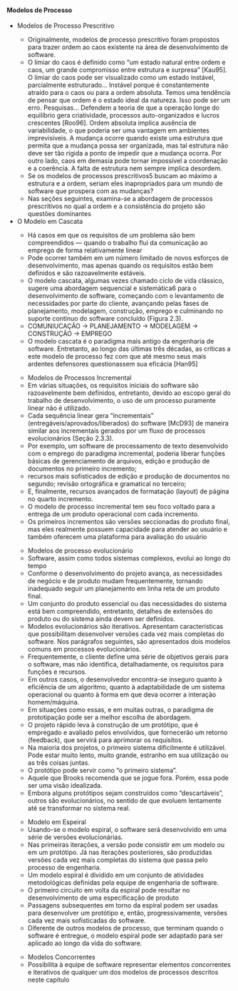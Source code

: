 <h4> Modelos de Processo </h4>
<ul>
	<li>Modelos de Processo Prescritivo</li>
	<ul>
		<li>
			Originalmente, modelos de processo prescritivo foram propostos para trazer ordem ao caos existente na área de desenvolvimento de software.
		</li>
		<li>
			O limiar do caos é definido como “um estado natural entre ordem e caos, um grande compromisso entre estrutura e surpresa” [Kau95]. O limiar do caos pode ser visualizado como um estado instável, parcialmente estruturado... Instável porque é constantemente atraído para o caos ou para a ordem absoluta. Temos uma tendência de pensar que ordem é o estado ideal da natureza. Isso pode ser um erro.	Pesquisas... Defendem a teoria de que a operação longe do equilíbrio gera criatividade, processos auto-organizados e lucros crescentes [Roo96]. Ordem absoluta implica ausência de variabilidade, o que	poderia ser uma vantagem em ambientes imprevisíveis. A mudança ocorre quando existe uma estrutura que permita que a mudança possa ser organizada, mas tal estrutura não deve ser tão rígida a ponto de
			impedir que a mudança ocorra. Por outro lado, caos em demasia pode tornar impossível a coordenação e a coerência. A falta de estrutura nem sempre implica desordem.
		</li>
		<li>
			Se os modelos de processos prescritivos5 buscam ao máximo a estrutura e a ordem, seriam eles inapropriados para um mundo de software que prospera com as mudanças?
		</li>
		<li>
			Nas seções seguintes, examina-se a abordagem de processos prescritivos no qual a ordem e a consistência do projeto são questões dominantes
		</li>
	</ul>
	<li>O Modelo em Cascata</li>
	<ul>
		<li>	
			Há casos em que os requisitos de um problema são bem compreendidos — quando o trabalho flui da comunicação ao emprego de forma relativamente linear
		</li>
		<li>
			 Pode ocorrer também em um número limitado de novos esforços de desenvolvimento, mas apenas quando os requisitos estão bem definidos e são razoavelmente estáveis.
		</li>
		<li>
			O modelo cascata, algumas vezes chamado ciclo de vida clássico, sugere uma abordagem sequencial e sistemática6 para o desenvolvimento de software, começando com o levantamento de necessidades por parte do cliente, avançando pelas fases de planejamento, modelagem, construção, emprego e culminando no suporte contínuo do software concluído (Figura 2.3).
		</li>
		<li>
			COMUNIUCAÇÃO -> PLANEJAMENTO -> MODELAGEM -> CONSTRUÇÃO -> EMPREGO
		</li>
		<li>
			O modelo cascata é o paradigma mais antigo da engenharia de software. Entretanto, ao longo das últimas três décadas, as críticas a este modelo de processo fez com que até mesmo seus mais ardentes defensores questionassem sua eficácia [Han95]
		</li>
	</ul>
	<ul>
		<li>Modelos de Processos Incremental</li>
		<li>
			Em várias situações, os requisitos iniciais do software são razoavelmente bem definidos, entretanto, devido ao 	escopo geral do trabalho de desenvolvimento, o uso de um processo puramente linear não é utilizado. 
		</li>
		<li>
			Cada sequência linear gera “incrementais” (entregáveis/aprovados/liberados) do software [McD93] de maneira similar aos incrementais gerados por um fluxo de processos evolucionários (Seção 2.3.3).
		</li>
		<li>
			Por exemplo, um software de processamento de texto desenvolvido com o emprego do paradigma incremental, poderia liberar funções básicas de gerenciamento de arquivos, edição e produção de documentos no primeiro incremento; 
		</li>
		<li>
			recursos mais sofisticados de edição e produção de documentos no segundo; revisão ortográfica e gramatical no terceiro;
		</li>
		<li>
			E, finalmente, recursos avançados de formatação (layout) de página no quarto incremento. 
		</li>
		<li>
			O modelo de processo incremental tem seu foco voltado para a entrega de um produto operacional com cada incremento. 
		</li>
		<li>
			Os primeiros incrementos são versões seccionadas do produto final, mas eles realmente possuem capacidade para atender ao usuário e também oferecem uma plataforma para avaliação do usuário
		</li>
	</ul>
	<ul>
		<li>
			Modelos de processo evolucionário
		</li>
		<li>
			Software, assim como todos sistemas complexos, evolui ao longo do tempo
		</li>
		<li>
			Conforme o desenvolvimento do projeto avança, as necessidades de negócio e de produto mudam frequentemente, tornando inadequado seguir um planejamento em linha reta de um produto final.
		</li>
		<li>
			Um conjunto do produto essencial ou das necessidades do sistema está bem compreendido, entretanto, detalhes de extensões do produto ou do sistema ainda devem ser definidos.
		</li>
		<li>
			Modelos evolucionários são iterativos. Apresentam características que possibilitam desenvolver versões cada vez mais completas do software. Nos parágrafos seguintes, são apresentados dois modelos comuns em processos evolucionários.
		</li>
		<li>
			Frequentemente, o cliente define uma série de objetivos gerais para o software, mas não identifica, detalhadamente, os requisitos para funções e recursos.
		</li>
		<li>
			Em outros casos, o desenvolvedor encontra-se inseguro quanto à eficiência de um algoritmo, quanto à adaptabilidade de um sistema operacional ou quanto à forma em que deva ocorrer a interação homem/máquina.
		</li>
		<li>
			Em situações como essas, e em muitas outras, o paradigma de prototipação pode ser a melhor escolha de abordagem.
		</li>
		<li>
			O projeto rápido leva à construção de um protótipo, que é empregado e avaliado pelos envolvidos, que fornecerão um retorno (feedback), que servirá para aprimorar os requisitos. 
		</li>
		<li>
			Na maioria dos projetos, o primeiro sistema dificilmente é utilizável. Pode estar muito lento, muito grande, estranho em sua utilização ou as três coisas juntas. 
		</li>
		<li>
			O protótipo pode servir como “o primeiro sistema”. 
		</li>
		<li>
			 Aquele que Brooks recomenda que se jogue fora. Porém, essa pode ser uma visão idealizada. 
		</li>
		<li>
			Embora alguns protótipos sejam construídos como “descartáveis”, outros são evolucionários, no sentido de que evoluem lentamente até se transformar no sistema real.
		</li>
	</ul>
	<ul>
		<li>
			Modelo em Espeiral
		</li>
		<li>
			Usando-se o modelo espiral, o software será desenvolvido em uma série de versões evolucionárias. 
		</li>
		<li>
			Nas primeiras iterações, a versão pode consistir em um modelo ou em um protótipo. Já nas iterações posteriores, são produzidas versões cada vez mais completas do sistema que passa pelo processo de engenharia.
		</li>
		<li>
			Um modelo espiral é dividido em um conjunto de atividades metodológicas definidas pela equipe de engenharia de software. 
		</li>
		<li>
			O primeiro circuito em volta da espiral pode resultar no desenvolvimento de uma especificação de produto
		</li>
		<li>
			Passagens subsequentes em torno da espiral podem ser usadas para desenvolver um protótipo e, então, progressivamente, versões cada vez mais sofisticadas do software. 
		</li>
		<li>
			Diferente de outros modelos de processo, que terminam quando o software é entregue, o modelo espiral pode ser adaptado para ser aplicado ao longo da vida do software. 
		</li>
	</ul>
	<ul>
		<li>Modelos Concorrentes</li>
		<li>
			Possibilita à equipe de software representar elementos concorrentes e iterativos de qualquer um dos modelos de processos descritos neste capítulo
		</li>
	</ul>
</ul>